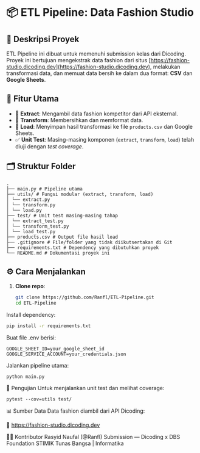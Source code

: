 # 📦 ETL Pipeline: Data Fashion Studio

## 📍 Deskripsi Proyek
ETL Pipeline ini dibuat untuk memenuhi submission kelas dari Dicoding. Proyek ini bertujuan mengekstrak data fashion dari situs [https://fashion-studio.dicoding.dev](https://fashion-studio.dicoding.dev), melakukan transformasi data, dan memuat data bersih ke dalam dua format: **CSV** dan **Google Sheets**.

## 🧪 Fitur Utama
- 🔄 **Extract**: Mengambil data fashion kompetitor dari API eksternal.
- 🧹 **Transform**: Membersihkan dan memformat data.
- 💾 **Load**: Menyimpan hasil transformasi ke file `products.csv` dan Google Sheets.
- ✅ **Unit Test**: Masing-masing komponen (`extract`, `transform`, `load`) telah diuji dengan *test coverage*.

## 🗂️ Struktur Folder
```
.
├── main.py # Pipeline utama
├── utils/ # Fungsi modular (extract, transform, load)
│ └── extract.py
│ └── transform.py
│ └── load.py
├── test/ # Unit test masing-masing tahap
│ └── extract_test.py
│ └── transform_test.py
│ └── load_test.py
├── products.csv # Output file hasil load
├── .gitignore # File/folder yang tidak diikutsertakan di Git
├── requirements.txt # Dependency yang dibutuhkan proyek
└── README.md # Dokumentasi proyek ini
```


## ⚙️ Cara Menjalankan

1. **Clone repo**:
   ```bash
   git clone https://github.com/Ranfl/ETL-Pipeline.git
   cd ETL-Pipeline

Install dependency:
```bash
pip install -r requirements.txt
```

Buat file .env berisi:
```
GOOGLE_SHEET_ID=your_google_sheet_id
GOOGLE_SERVICE_ACCOUNT=your_credentials.json
```

Jalankan pipeline utama:
```
python main.py
```

🧪 Pengujian
Untuk menjalankan unit test dan melihat coverage:
```
pytest --cov=utils test/
```


📊 Sumber Data
Data fashion diambil dari API Dicoding:

🔗 https://fashion-studio.dicoding.dev

🧑‍💻 Kontributor
Rasyid Naufal (@Ranfl)
Submission — Dicoding x DBS Foundation
STIMIK Tunas Bangsa | Informatika
